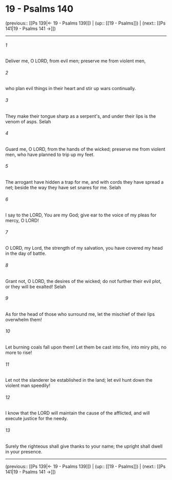 # 19 - Psalms 140

(previous:: [[Ps 139|← 19 - Psalms 139]]) | (up:: [[19 - Psalms]]) | (next:: [[Ps 141|19 - Psalms 141 →]])

***


###### 1 
Deliver me, O LORD, from evil men; preserve me from violent men, 

###### 2 
who plan evil things in their heart and stir up wars continually. 

###### 3 
They make their tongue sharp as a serpent's, and under their lips is the venom of asps. Selah 

###### 4 
Guard me, O LORD, from the hands of the wicked; preserve me from violent men, who have planned to trip up my feet. 

###### 5 
The arrogant have hidden a trap for me, and with cords they have spread a net; beside the way they have set snares for me. Selah 

###### 6 
I say to the LORD, You are my God; give ear to the voice of my pleas for mercy, O LORD! 

###### 7 
O LORD, my Lord, the strength of my salvation, you have covered my head in the day of battle. 

###### 8 
Grant not, O LORD, the desires of the wicked; do not further their evil plot, or they will be exalted! Selah 

###### 9 
As for the head of those who surround me, let the mischief of their lips overwhelm them! 

###### 10 
Let burning coals fall upon them! Let them be cast into fire, into miry pits, no more to rise! 

###### 11 
Let not the slanderer be established in the land; let evil hunt down the violent man speedily! 

###### 12 
I know that the LORD will maintain the cause of the afflicted, and will execute justice for the needy. 

###### 13 
Surely the righteous shall give thanks to your name; the upright shall dwell in your presence.

***

(previous:: [[Ps 139|← 19 - Psalms 139]]) | (up:: [[19 - Psalms]]) | (next:: [[Ps 141|19 - Psalms 141 →]])
